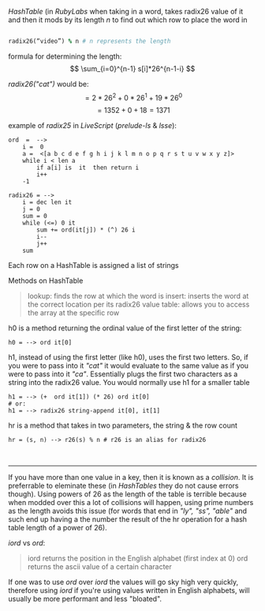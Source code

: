 <!-- on Stackedit -->

<i>HashTable</i> (in <i>RubyLabs</i> when taking in a word, takes radix26 value of it and then it mods by its length <i> n </i> to find out which row to place the word in

```Ruby

radix26(“video”) % n # n represents the length

```
formula for determining the length:
$$ \sum_{i=0}^{n-1} s[i]*26^{n-1-i} $$

<i>radix26("cat")</i> would be:
$$ = 2*26^2 + 0*26^1 + 19*26^0 $$
$$ = 1352 + 0 + 18 = 1371 $$

example of <i>radix25</i> in <i>LiveScript</i> (<i>prelude-ls</i> & <i>lsse</i>):
```LiveScript
ord  =  -->
	i =  0
	a =  <[a b c d e f g h i j k l m n o p q r s t u v w x y z]>
	while i < len a
		if a[i] is  it  then return i
		i++
	-1

radix26 = -->
	i = dec len it
	j = 0
	sum = 0
	while (<=) 0 it
		sum += ord(it[j]) * (^) 26 i
		i--
		j++
	sum
```

Each row on a HashTable is assigned a list of strings

Methods on HashTable
> lookup: finds the row at which the word is
> insert: inserts the word at the correct location per its radix26 value
> table: allows you to access the array at the specific row

h0 is a method returning the ordinal value of the first letter of the string:
```LiveScript
h0 = --> ord it[0]
```

h1, instead of using the first letter (like h0), uses the first two letters. So, if you were to pass into it <i>"cat"</i> it would evaluate to the same value as if you were to pass into it <i>"ca"</i>. Essentially plugs the first two characters as a string into the radix26 value.
You would normally use h1 for a smaller table
```LiveScript
h1 = --> (+  ord it[1]) (* 26) ord it[0]
# or:
h1 = --> radix26 string-append it[0], it[1]
```

hr is a method that takes in two parameters, the string & the row count
```LiveScript
hr = (s, n) --> r26(s) % n # r26 is an alias for radix26
```

<br><hr>

If you have more than one value in a key, then it is known as a <i>collision</i>. It is preferrable to eleminate these (in <i>HashTables</i> they do not cause errors though). Using powers of 26 as the length of the table is terrible because when modded over this a lot of collisions will happen, using prime numbers as the length avoids this issue (for words that end in <i>"ly", "ss", "able"</i> and such end up having a the number the result of the hr operation for a hash table length of a power of 26).

<i>iord</i> vs <i>ord</i>:
> iord returns the position in the English alphabet (first index at 0)
> ord returns the ascii value of a certain character

If one was to use <i>ord</i> over <i>iord</i> the values will go sky high very quickly, therefore using <i>iord</i> if you're using values written in English alphabets, will usually be more performant and less "bloated".